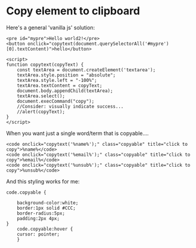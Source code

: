 # Copy element to clipboard

Here's a general 'vanilla js' solution:

	<pre id="mypre">Hello world2!</pre>
	<button onclick="copytext(document.querySelectorAll('#mypre')[0].textContent)">hello</button>

	<script>
	function copytext(copyText) {
		const textArea = document.createElement('textarea');
		textArea.style.position = "absolute";
		textArea.style.left = "-100%";
		textArea.textContent = copyText;
		document.body.appendChild(textArea);
		textArea.select();
		document.execCommand("copy");
		//Consider: visually indicate success...
		//alert(copyText);
	}
	</script>


When you want just a single word/term that is copyable....

	<code onclick="copytext('%name%');" class="copyable" title="click to copy">%name%</code>
	<code onclick="copytext('%email%');" class="copyable" title="click to copy">%email%</code>
	<code onclick="copytext('%unsub%');" class="copyable" title="click to copy">%unsub%</code>

And this styling works for me:

	code.copyable {

		background-color:white;
		border:1px solid #CCC;
		border-radius:5px;
		padding:2px 4px;
	}
		code.copyable:hover {
		cursor: pointer;
		}
